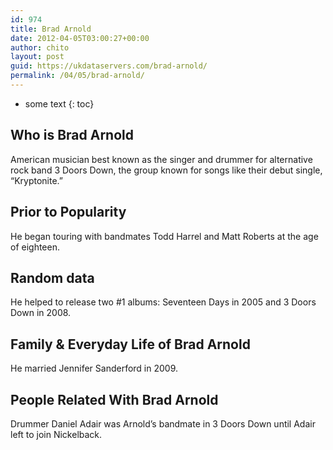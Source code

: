 ```yaml
---
id: 974
title: Brad Arnold
date: 2012-04-05T03:00:27+00:00
author: chito
layout: post
guid: https://ukdataservers.com/brad-arnold/
permalink: /04/05/brad-arnold/
---
```


* some text
{: toc}


## Who is  Brad Arnold
                  
                  
                  
American musician best known as the singer and drummer for alternative rock band 3 Doors Down, the group known for songs like their debut single, &#8220;Kryptonite.&#8221;
                  
                
                
                
## Prior to Popularity 
                  
                  
                  
He began touring with bandmates Todd Harrel and Matt Roberts at the age of eighteen.
                  
                
                
                
## Random data 
                  
                  
                  
He helped to release two #1 albums: Seventeen Days in 2005 and 3 Doors Down in 2008.
                  
                
                
                
## Family & Everyday Life of Brad Arnold
                  
                  
                  
He married Jennifer Sanderford in 2009.
                  
                
                
                
## People Related With  Brad Arnold
                  
                  
                  
Drummer Daniel Adair was Arnold&#8217;s bandmate in 3 Doors Down until Adair left to join Nickelback.
                  
                
              
            
          
          
          
    
    
  

